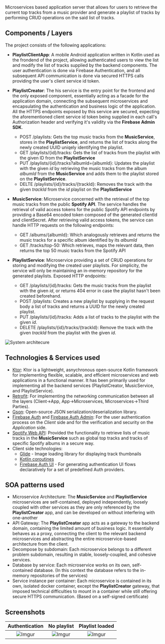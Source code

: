 Microservices based application server that allows for users to retrieve the current top tracks from a music provider and generate a playlist of tracks by performing CRUD operations on the said list of tracks.

## Components / Layers
The project consists of the following applications:
- **PlaylistClientApp**: A mobile Android application written in Kotlin used as the frondend of the project, allowing authenticated users to view the list and modify the list of tracks supplied by the backend components. The user authentication is done via Firebase Authentication, and all subsequent API communication is done via secured HTTPS calls providing the user's client service id token.

- **PlaylistCreator**: The his service is the entry point for the frontend and the only exposed component, essentially acting as a facade for the application domain, connecting the subsequent microservices and encapsulating the authentication and business logic of the application.
All the HTTPS endpoints exposed by this service are secured, expecting the aforementioned client service id token being supplied in each call's Authorization header and verifying it's validity via the **Firebase Admin SDK**.
    - POST /playlists: Gets the top music tracks from the **MusicService**, stores in the **PlaylistService**, and returns the list of tracks along the newly created UUID uniqely identifying the playlist.
    - GET /playlists/{id}/tracks: Gets the list of tracks from the playlist with the given ID from the **PlaylistService**
    - PUT /playlists/{id}/tracks?albumId={albumId}: Updates the playlist with the given *id* by retrieving the music tracks from the album *albumId* from the **MusicService** and adds them to the playlist stored on the **PlaylistService**.
    - DELTE /playlists/{id}/tracks/{trackId}: Removes the track with the given *trackId* from the *id* playlist on the **PlaylistService**

- **MusicService**: Microservice concerned with the retrieval of the top music tracks from the public **Spotify API**. The service handles the retrieval of valid access tokens for the public Spotify API endpoints by providing a Base64 encoded token composed of the generated clientId and clientSecret. After retrieving valid access tokens, the service can handle HTTP requests on the following endpoints:     
    - GET /albums/{albumId}: Which analogously retrieves and returns the music tracks for a specific album identified by its *albumId*
    - GET /tracks/top-50: Which retrieves, maps the relevant data, then returns the top 50 music tracks from the Spotify API
    
- **PlaylistService**: Microservice providing a set of CRUD operations for storing and modifying the created user playlists. For simplicity, the service will only be maintaining an in-memory repository for the generated playlists.
Exposed HTTP endpoints:
    - GET /playlists/{id}/tracks: Gets the music tracks from the playlist with the given *id*, or returns 404 error in case the playlist hasn't been created beforehand.
    - POST /playlists: Creates a new playlist by supplying in the request body a list of tracks and returns a UUID for the newly created playlist.
    - PUT /playlists/{id}/tracks: Adds a list of tracks to the playlist with the given *id*.
    - DELETE /playlists/{id}/tracks/{trackId}: Remove the track with the given *trackId* from the playlist with the given *id*.
    
![System architecure](https://i.imgur.com/hX9eHwL.png)

## Technologies & Services used

- [Ktor](https://ktor.io/): Ktor is a lightweight, asnychronous open-source Kotlin framework for implementing flexible, scalable, and efficient microservices and web applications in a functional manner. It has been primarily used for implementing all the backend services (PlaylistCreator, MusicService, and PlaylistService). 
- [Retrofit](https://square.github.io/retrofit/): For implementing the networking communication between all the layers (Client->App, App->Microservices, Microservices->Third Parties).
- [Gson](https://github.com/google/gson): Open-source JSON serialization/deserialization library.
- [Firebase Auth](https://firebase.google.com/docs/auth) and [Firebase Auth Admin](https://firebase.google.com/docs/auth/admin): For the user authentication process on the *Client* side and for the verification and security on the *Application* side.
- [Spotify Web API](https://developer.spotify.com/documentation/web-api/): Provided the functionality to retrieve lists of music tracks in the **MusicService** such as global top tracks and tracks of specific Spotify albums in a secure way.
- Client side technologies:
    - [Glide](https://bumptech.github.io/glide/) - Image loading library for displaying track thumbnails
    - [Kotlin coroutines](https://kotlinlang.org/docs/reference/coroutines-overview.html)
    - [Firebase Auth UI](https://firebase.google.com/docs/auth/web/firebaseui) - For generating authentication UI flows declaratively for a set of predefined Auth providers.

## SOA patterns used

- Microservice Architecture: The **MusicService** and **PlaylistService** microservices are self-contained, deployed independently, loosely coupled with other services as they are only referenced by the **PlaylistCreator** app, and can be developed on without interfering with one-another
- API Gateway: The **PlaylistCreator** app acts as a gateway to the backend domain, containing the limited amount of business logic. It essentially behaves as a proxy, connecting the client to the relevant backend microservices and abstracting the entire microservice-based architecture from the client.
- Decompose by subdomain: Each microservice belongs to a different problem subdomain, resulting in stable, loosely-coupled, and cohesive services.
- Database by service: Each microservice works on its own, self-contained database. (In this context the database refers to the in-memory repositories of the services)
- Service instance per container: Each microservice is contained in its own, isolated docker container, except the **PlaylistCreator** gateway, that imposed technical difficulties to mount in a container while still offering secure HTTPS communication. (Based on a self-signed certificate) 

## Screenshots

Authentication |  No playlist | Playlist loaded 
:-------------:|:----------------:|:----------------:
![Imgur](https://i.imgur.com/Bxp9F6o.png)  |  ![Imgur](https://i.imgur.com/q4nB37s.png) | ![Imgur](https://i.imgur.com/f0KI4wY.png)
